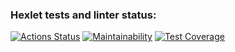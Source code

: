 ### Hexlet tests and linter status:
[![Actions Status](https://github.com/itaopro/java-project-61/actions/workflows/hexlet-check.yml/badge.svg)](https://github.com/itaopro/java-project-61/actions)
[![Maintainability](https://api.codeclimate.com/v1/badges/38678eb59a3b577e8eb8/maintainability)](https://codeclimate.com/github/itaopro/java-project-61/maintainability)
[![Test Coverage](https://api.codeclimate.com/v1/badges/38678eb59a3b577e8eb8/test_coverage)](https://codeclimate.com/github/itaopro/java-project-61/test_coverage)
